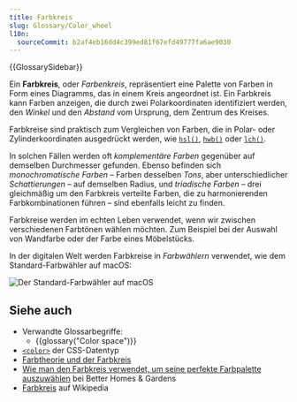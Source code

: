 ```yaml
---
title: Farbkreis
slug: Glossary/Color_wheel
l10n:
  sourceCommit: b2af4eb16dd4c399ed81f67efd49777fa6ae9030
---
```


{{GlossarySidebar}}

Ein **Farbkreis**, oder _Farbenkreis_, repräsentiert eine Palette von Farben in Form eines Diagramms, das in einem Kreis angeordnet ist. Ein Farbkreis kann Farben anzeigen, die durch zwei Polarkoordinaten identifiziert werden, den _Winkel_ und den _Abstand_ vom Ursprung, dem Zentrum des Kreises.

Farbkreise sind praktisch zum Vergleichen von Farben, die in Polar- oder Zylinderkoordinaten ausgedrückt werden, wie [`hsl()`](/de/docs/Web/CSS/color_value/hsl), [`hwb()`](/de/docs/Web/CSS/color_value/hwb) oder [`lch()`](/de/docs/Web/CSS/color_value/lch).

In solchen Fällen werden oft _komplementäre Farben_ gegenüber auf demselben Durchmesser gefunden. Ebenso befinden sich _monochromatische Farben_ – Farben desselben _Tons_, aber unterschiedlicher _Schattierungen_ – auf demselben Radius, und _triadische Farben_ – drei gleichmäßig um den Farbkreis verteilte Farben, die zu harmonierenden Farbkombinationen führen – sind ebenfalls leicht zu finden.

Farbkreise werden im echten Leben verwendet, wenn wir zwischen verschiedenen Farbtönen wählen möchten. Zum Beispiel bei der Auswahl von Wandfarbe oder der Farbe eines Möbelstücks.

In der digitalen Welt werden Farbkreise in _Farbwählern_ verwendet, wie dem Standard-Farbwähler auf macOS:

![Der Standard-Farbwähler auf macOS](color_wheel_macos.png)

## Siehe auch

- Verwandte Glossarbegriffe:
  - {{glossary("Color space")}}
- [`<color>`](/de/docs/Web/CSS/color_value) der CSS-Datentyp
- [Farbtheorie und der Farbkreis](https://www.canva.com/colors/color-wheel/)
- [Wie man den Farbkreis verwendet, um seine perfekte Farbpalette auszuwählen](https://www.bhg.com/decorating/color/basics/color-wheel-color-chart/) bei Better Homes & Gardens
- [Farbkreis](https://en.wikipedia.org/wiki/Color_wheel) auf Wikipedia
